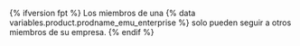 {% ifversion fpt %} Los miembros de una {% data variables.product.prodname_emu_enterprise %} solo pueden seguir a otros miembros de su empresa. {% endif %}